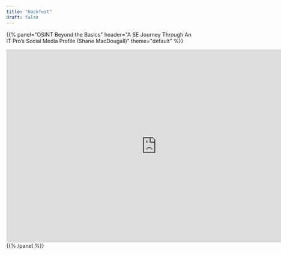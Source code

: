 ```yaml
---
title: "Hackfest"
draft: false
---
```



{{% panel="OSINT Beyond the Basics" header="A SE Journey Through An IT Pro’s Social Media Profile (Shane MacDougall)" theme="default" %}}
<div align="center">
<iframe width="800" height="515" src="https://www.youtube.com/embed/WqdzDDpiSe8" frameborder="0" allowfullscreen></iframe>
</div>
{{% /panel %}}
